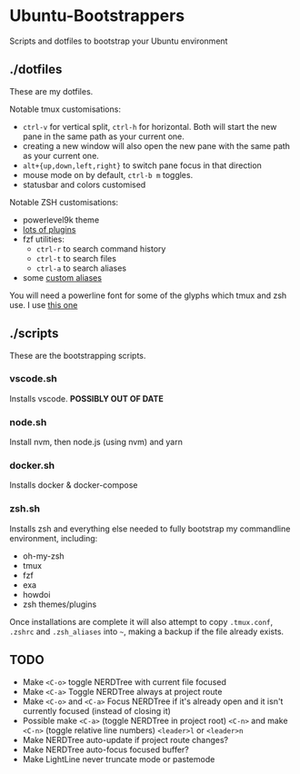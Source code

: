 # Ubuntu-Bootstrappers
Scripts and dotfiles to bootstrap your Ubuntu environment

## ./dotfiles
These are my dotfiles.

Notable tmux customisations:
- `ctrl-v` for vertical split, `ctrl-h` for horizontal. Both will start the new pane in the same path as your current one.
- creating a new window will also open the new pane with the same path as your current one.
- `alt+{up,down,left,right}` to switch pane focus in that direction
- mouse mode on by default, `ctrl-b m` toggles.
- statusbar and colors customised

Notable ZSH customisations:
- powerlevel9k theme
- [lots of plugins](https://github.com/Billy-/Ubuntu-Bootstrappers/blob/master/dotfiles/.zshrc#L34)
- fzf utilities:
  - `ctrl-r` to search command history
  - `ctrl-t` to search files
  - `ctrl-a` to search aliases
- some [custom aliases](https://github.com/Billy-/Ubuntu-Bootstrappers/blob/master/dotfiles/.zsh_aliases)

You will need a powerline font for some of the glyphs which tmux and zsh use. I use [this one](https://github.com/ryanoasis/nerd-fonts/blob/master/patched-fonts/RobotoMono/Regular/complete/Roboto%20Mono%20Nerd%20Font%20Complete.ttf)

## ./scripts
These are the bootstrapping scripts.

### vscode.sh
Installs vscode. **POSSIBLY OUT OF DATE**

### node.sh
Install nvm, then node.js (using nvm) and yarn

### docker.sh
Installs docker & docker-compose

### zsh.sh
Installs zsh and everything else needed to fully bootstrap my commandline environment, including:
- oh-my-zsh
- tmux
- fzf
- exa
- howdoi
- zsh themes/plugins

Once installations are complete it will also attempt to copy `.tmux.conf`, `.zshrc` and `.zsh_aliases` into `~`, making a backup if the file already exists.

## TODO

- Make `<C-o>` toggle NERDTree with current file focused
- Make `<C-a>` Toggle NERDTree always at project route
- Make `<C-o>` and `<C-a>` Focus NERDTree if it's already open and it isn't currently focused (instead of closing it)
- Possible make `<C-a>` (toggle NERDTree in project root) `<C-n>` and make `<C-n>` (toggle relative line numbers) `<leader>l` or `<leader>n`
- Make NERDTree auto-update if project route changes?
- Make NERDTree auto-focus focused buffer?
- Make LightLine never truncate mode or pastemode
